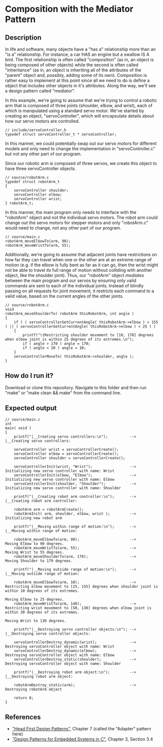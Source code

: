 # Composition with the Mediator Pattern

## Description

In life and software, many objects have a "has a" relationship more than an "is a" relationship. For instance, a car HAS an engine but a swallow IS A bird. The first relationship is often called "composition" (as in, an object is being composed of other objects) while the second is often called "inheritance" (as in, an object is inheriting all of the attributes of the "parent" object and, possibly, adding some of its own). Composition is rather easy to implement at this point since all we need to do is define a object that includes other objects in it's attributes. Along the way, we'll see a design pattern called "mediator".

In this example, we're going to assume that we're trying to control a robotic arm that is composed of three joints (shoulder, elbow, and wrist), each of which is manipulated using a standard servo motor. We've started by creating an object, "servoController", which will encapsulate details about how our servo motors are controlled.

```
// include/servoController.h
typedef struct servoController_t * servoController;
```

In this manner, we could potentially swap out our servo motors for different models and only need to change the implementation in "servoController.c" but not any other part of our program.

Since our robotic arm is composed of three servos, we create this object to have three servoController objects.

```
// source/robotArm.c
typedef struct robotArm_t
{
    servoController shoulder;
    servoController elbow;
    servoController wrist;
} robotArm_t;
```

In this manner, the main program only needs to interface with the "robotArm" object and not the individual servo motors. The robot arm could change out the servo motors for stepper motors and only "robotArm.c" would need to change, not any other part of our program.

```
// source/main.c
robotArm_moveElbowTo(arm, 90);
robotArm_moveWristTo(arm, 55);
```

Additionally, we're going to assume that adjacent joints have restrictions on how far they can travel when one or the other are at an extreme range of motion (e.g. if the elbow is fully bent as far as it can go, then the wrist might not be able to travel _its_ full range of motion without colliding with another object, like the shoulder joint). Thus, our "robotArm" object _mediates_ between the main program and our servos by ensuring only valid commands are sent to each of the individual joints. Instead of blindly passing on all requests for joint movement, it restricts each command to a valid value, based on the current angles of the other joints.

```
// source/robotArm.c
void
robotArm_moveShoulderTo( robotArm thisRobotArm, int angle )
{
    if ( ( servoControllerGetCurrentAngle( thisRobotArm->elbow ) > 155 ) || ( servoControllerGetCurrentAngle( thisRobotArm->elbow ) < 25 ) )
    {
        printf("\tRestricting shoulder movement to [10, 170] degrees when elbow joint is within 25 degrees of its extremes.\n");
        if ( angle > 170 ) angle = 170;
        if ( angle < 10 ) angle = 10;
    }
    servoControllerMoveTo( thisRobotArm->shoulder, angle );
}
```

## How do I run it?

Download or clone this repository. Navigate to this folder and then run "make" or "make clean && make" from the command line.

## Expected output

```
// source/main.c
int
main( void )
{
    printf("|__Creating servo controllers:\n");          -->  |__Creating servo controllers:

    servoController wrist = servoControllerCreate();
    servoController elbow = servoControllerCreate();
    servoController shoulder = servoControllerCreate();

    servoControllerInit(wrist, "Wrist");                 -->      Initializing new servo controller with name: Wrist
    servoControllerInit(elbow, "Elbow");                 -->      Initializing new servo controller with name: Elbow
    servoControllerInit(shoulder, "Shoulder");           -->      Initializing new servo controller with name: Shoulder

    printf("|__Creating robot arm controller:\n");       -->  |__Creating robot arm controller:

    robotArm arm = robotArmCreate();
    robotArmInit( arm, shoulder, elbow, wrist );         -->      Initializing new robot arm

    printf("|__Moving within range of motion:\n");       -->  |__Moving within range of motion:
    
    robotArm_moveElbowTo(arm, 90);                       -->      Moving Elbow to 90 degrees.
    robotArm_moveWristTo(arm, 55);                       -->      Moving Wrist to 55 degrees.
    robotArm_moveShoulderTo(arm, 179);                   -->      Moving Shoulder to 179 degrees.

    printf("|__Moving outside range of motion:\n");      -->  |__Moving outside range of motion:
    
    robotArm_moveElbowTo(arm, 10);                       -->      Restricting elbow movement to [25, 155] degrees when shoulder joint is within 10 degrees of its extremes.
                                                                  Moving Elbow to 25 degrees.
    robotArm_moveWristTo(arm, 140);                      -->      Restricting wrist movement to [50, 130] degrees when elbow joint is within 30 degrees of its extremes.
                                                                  Moving Wrist to 130 degrees.    

    printf("|__Destroying servo controller objects:\n"); -->  |__Destroying servo controller objects:

    servoControllerDestroy_dynamic(wrist);               -->      Destroying servoController object with name: Wrist
    servoControllerDestroy_dynamic(elbow);               -->      Destroying servoController object with name: Elbow
    servoControllerDestroy_static(shoulder);             -->      Destroying servoController object with name: Shoulder

    printf("|__Destroying robot arm object:\n");         -->  |__Destroying robot arm object:

    robotArmDestroy_static(arm);                         -->      Destroying robotArm object

    return 0;
}
```

## References
- ["Head First Design Patterns"](https://www.amazon.com/Head-First-Design-Patterns-Brain-Friendly/dp/0596007124/ref=sr_1_1?crid=1C1X7G13CZMI5&dchild=1&keywords=head+first+design+patterns&qid=1616758854&sprefix=head+first%2Caps%2C182&sr=8-1), Chapter 7 (called the "Adapter" pattern here)
- ["Design Patterns for Embedded Systems in C"](https://www.amazon.com/Design-Patterns-Embedded-Systems-Engineering/dp/1856177076/ref=sr_1_2?dchild=1&keywords=design+patterns+for+embedded+c&qid=1616758966&sr=8-2), Chapter 3, Section 3.4